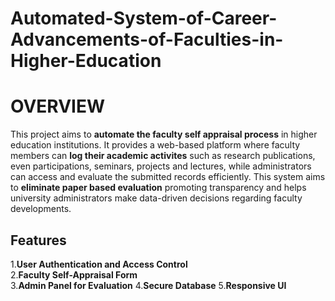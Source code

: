 # Automated-System-of-Career-Advancements-of-Faculties-in-Higher-Education
# OVERVIEW
This project aims to **automate the faculty self appraisal process** in higher education institutions.
It provides a web-based platform where faculty members can **log their academic activites** such as research publications, even participations, seminars, projects and lectures, while administrators can access and evaluate the submitted records efficiently.
This system aims to **eliminate paper based evaluation** promoting transparency and helps university administrators make data-driven decisions regarding faculty developments.
## Features
1.**User Authentication and Access Control**  
2.**Faculty Self-Appraisal Form**  
3.**Admin Panel for Evaluation**
4.**Secure Database**
5.**Responsive UI**
